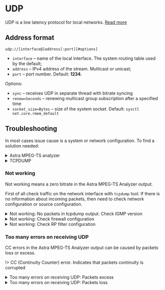 # UDP

UDP is a low latency protocol for local networks. [Read more](/en/book/#/delivery/udp)

## Address format

```
udp://[interface@]address[:port][#options]
```

- `interface` – name of the local interface. The system routing table used by the default;
- `address` – IPv4 address of the stream. Multicast or unicast;
- `port` – port number. Default: **1234**.

Options:

- `sync` – receives UDP in separate thread with bitrate syncing
- `renew=Seconds` – renewing multicast group subscription after a specified time
- `socket_size=Bytes` – size of the system socket. Default: `sysctl net.core.rmem_default`

## Troubleshooting

In most cases issue cause is a system or network configuration. To find a solution needed:

<details>
<summary>Astra MPEG-TS analyzer</summary>

With Astra you can analyze any supported source. Just launch in console next command:

```
astra --analyze "udp://eth0@239.255.1.1:1234"
```

To stop `astra` press `Ctrl+C`

</details>

<details>
<summary>TCPDUMP</summary>

`tcpdump` is a common tool to check network traffic. For example, command to check UDP multicast receiving to group `239.255.1.1` on the interface `eth0`:

```
tcpdump -pnni eth0 udp and host 239.255.1.1
```

!> If you don't know actual interface you may find it with command:
`ip route get 239.255.1.1`

The `tcpdump` output looks like many lines with information about packets source, destination, and length. For example:

```
21:38:42.143839 IP 192.168.88.100.33610 > 239.255.1.1.1234: UDP, length 1316
21:38:42.143868 IP 192.168.88.100.33610 > 239.255.1.1.1234: UDP, length 1316
```

To stop `tcpdump` press `Ctrl+C`

</details>

### Not working

Not working means a zero bitrate in the Astra MPEG-TS Analyzer output.

First of all check traffic on the network interface with `tcpdump` tool. If there is no information about incoming packets, then need to check network configuration or source configuration.

<details>
<summary>Not working: No packets in tcpdump output. Check IGMP version</summary>

Most Linux distributions uses IGMPv3 protocol to manage subscription to the multicast group.

If network switch doesn't support IPGMv3 protocol or protocol is not configured on the switch, then need to turn IGMPv2 in the Linux settings. IGMPv2 is supported by most switches.

Append to the file `/etc/sysctl.conf` next line:

```
net.ipv4.conf.eth0.force_igmp_version=2
```

Where `eth0` is an interface name and `2` is a IGMP version. To apply changes restart system or launch:

```
sysctl -p
```

You can verify IGMP version with tcpdump:

```
tcpdump -i eth1 igmp
```

</details>

<details>
<summary>Not working: Check firewall configuration</summary>

If `tcpdump` shows information about packets need to check **Firewall** configuration. Firewall depend of your Linux Distribution and better to check manual to your operation system.

</details>

<details>
<summary>Not working: Check RP filter configuration</summary>

**RP filter** - is a technology that provides protection and security of the server when using multicast mailings. If your server has several network interfaces, recommend to set routes for multicast groups. If this is not possible, change the RP filter settings:

Append to the file `/etc/sysctl.conf` next line:

```
net.ipv4.conf.eth0.rp_filter = 2
```

Where `eth0` is an interface name. To apply changes restart system or launch:

```
sysctl -p
```

</details>

### Too many errors on receiving UDP

CC errors in the Astra MPEG-TS Analyzer output can be caused by packets loss or excess.

!> CC (Continuity Counter) error. Indicates that packets continuity is corrupted

<details>
<summary>Too many errors on receiving UDP: Packets excess</summary>

On excess packets you will see in the `tcpdump` output packets from different sources. For example:

```
21:38:42.143839 IP 192.168.88.100.33610 > 239.255.1.1.1234: UDP, length 1316
21:38:42.143868 IP 192.168.88.100.24081 > 239.255.1.1.1234: UDP, length 1316
```

There is could be two causes:

- If source address is same but ports are different (in example is 33610 and 24081) then source server sends same channel twice
- If source addresses are different then more than one server sends packets into the same group

In both cases need to check remote server configuration. If this is not possible or as temporary solution you can drop packets from second source with firewall.

</details>

<details>
<summary>Too many errors on receiving UDP: Packets loss</summary>

First of all need to check losses and errors on the network interface:

```
ip -s link show eth0
```

Where `eth0` is an interface name. After the RX-row will be row with numbers. Third number is an UDP receiving errors.

</details>
